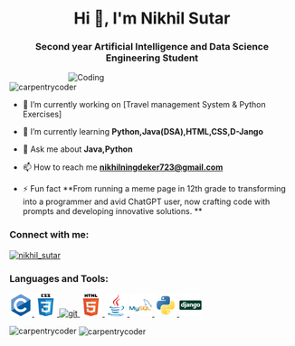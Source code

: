 <h1 align="center">Hi 👋, I'm Nikhil Sutar</h1>
<h3 align="center">Second year Artificial Intelligence and Data Science Engineering Student</h3>
<img align="right" alt="Coding" width="400" src="https://img.freepik.com/free-vector/web-development-programmer-engineering-coding-website-augmented-reality-interface-screens-developer-project-engineer-programming-software-application-design-cartoon-illustration_107791-3863.jpg?size=626&ext=jpg&ga=GA1.1.1412446893.1704672000&semt=ais">
<p align="left"> <img src="https://komarev.com/ghpvc/?username=carpentrycoder&label=Profile%20views&color=0e75b6&style=flat" alt="carpentrycoder" /> </p>

- 🔭 I’m currently working on [Travel management System & Python Exercises]

- 🌱 I’m currently learning **Python,Java(DSA),HTML,CSS,D-Jango**

- 💬 Ask me about **Java,Python**

- 📫 How to reach me **nikhilningdeker723@gmail.com**

- ⚡ Fun fact **From running a meme page in 12th grade to transforming into a programmer and avid ChatGPT user, now crafting code with prompts and developing innovative solutions.  **

<h3 align="left">Connect with me:</h3>
<p align="left">
<a href="https://codesandbox.com/nikhil_sutar" target="blank"><img align="center" src="https://raw.githubusercontent.com/rahuldkjain/github-profile-readme-generator/master/src/images/icons/Social/codesandbox.svg" alt="nikhil_sutar" height="30" width="40" /></a>
</p>

<h3 align="left">Languages and Tools:</h3>
<p align="left"> <a href="https://www.cprogramming.com/" target="_blank" rel="noreferrer"> <img src="https://raw.githubusercontent.com/devicons/devicon/master/icons/c/c-original.svg" alt="c" width="40" height="40"/> </a> <a href="https://www.w3schools.com/css/" target="_blank" rel="noreferrer"> <img src="https://raw.githubusercontent.com/devicons/devicon/master/icons/css3/css3-original-wordmark.svg" alt="css3" width="40" height="40"/> </a> <a href="https://git-scm.com/" target="_blank" rel="noreferrer"> <img src="https://www.vectorlogo.zone/logos/git-scm/git-scm-icon.svg" alt="git" width="40" height="40"/> </a> <a href="https://www.w3.org/html/" target="_blank" rel="noreferrer"> <img src="https://raw.githubusercontent.com/devicons/devicon/master/icons/html5/html5-original-wordmark.svg" alt="html5" width="40" height="40"/> </a> <a href="https://www.java.com" target="_blank" rel="noreferrer"> <img src="https://raw.githubusercontent.com/devicons/devicon/master/icons/java/java-original.svg" alt="java" width="40" height="40"/> </a> <a href="https://www.mysql.com/" target="_blank" rel="noreferrer"> <img src="https://raw.githubusercontent.com/devicons/devicon/master/icons/mysql/mysql-original-wordmark.svg" alt="mysql" width="40" height="40"/> </a> <a href="https://www.python.org" target="_blank" rel="noreferrer"> <img src="https://raw.githubusercontent.com/devicons/devicon/master/icons/python/python-original.svg" alt="python" width="40" height="40"/> </a> 
<a href="https://www.djangoproject.com/" target="_blank" rel="noreferrer"> 
    <img src="https://raw.githubusercontent.com/devicons/devicon/master/icons/django/django-original.svg" alt="django" width="40" height="40"/> 
  </a>
</p>

<p><img align="left" src="https://github-readme-stats.vercel.app/api/top-langs?username=carpentrycoder&show_icons=true&locale=en&layout=compact" alt="carpentrycoder" /></p>

<p>&nbsp;<img align="center" src="https://github-readme-stats.vercel.app/api?username=carpentrycoder&show_icons=true&locale=en" alt="carpentrycoder" /></p>

<!---
carpentrycoder/carpentrycoder is a ✨ special ✨ repository because its `README.md` (this file) appears on your GitHub profile.
You can click the Preview link to take a look at your changes.
--->
